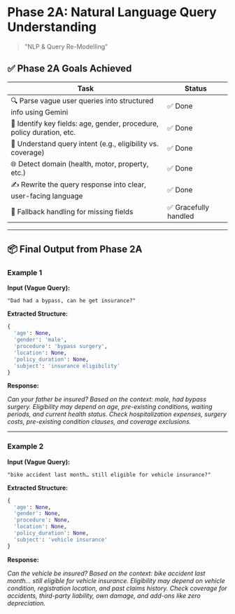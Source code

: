 # Phase 2A: Natural Language Query Understanding
> "NLP & Query Re-Modelling"

## ✅ Phase 2A Goals Achieved

| Task | Status |
|------|--------|
| 🔍 Parse vague user queries into structured info using Gemini | ✅ Done |
| 🧠 Identify key fields: age, gender, procedure, policy duration, etc. | ✅ Done |
| 🎯 Understand query intent (e.g., eligibility vs. coverage) | ✅ Done |
| 🌐 Detect domain (health, motor, property, etc.) | ✅ Done |
| ✍️ Rewrite the query response into clear, user-facing language | ✅ Done |
| 💬 Fallback handling for missing fields | ✅ Gracefully handled |

---

## 📦 Final Output from Phase 2A

### Example 1

**Input (Vague Query):**

```text
"Dad had a bypass, can he get insurance?"
```

**Extracted Structure:**

```python
{
  'age': None,
  'gender': 'male',
  'procedure': 'bypass surgery',
  'location': None,
  'policy_duration': None,
  'subject': 'insurance eligibility'
}
```

**Response:**

*Can your father be insured? Based on the context: male, had bypass surgery. Eligibility may depend on age, pre-existing conditions, waiting periods, and current health status. Check hospitalization expenses, surgery costs, pre-existing condition clauses, and coverage exclusions.*

---

### Example 2

**Input (Vague Query):**

```text
"bike accident last month… still eligible for vehicle insurance?"
```

**Extracted Structure:**

```python
{
  'age': None,
  'gender': None,
  'procedure': None,
  'location': None,
  'policy_duration': None,
  'subject': 'vehicle insurance'
}
```

**Response:**

*Can the vehicle be insured? Based on the context: bike accident last month… still eligible for vehicle insurance. Eligibility may depend on vehicle condition, registration location, and past claims history. Check coverage for accidents, third-party liability, own damage, and add-ons like zero depreciation.*
